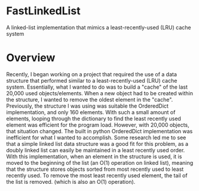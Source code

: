 # FastLinkedList
 A linked-list implementation that mimics a least-recently-used (LRU) cache system

# Overview

Recently, I began working on a project that required the use of a data structure that performed similar to a least-recently-used (LRU) cache system. Essentially, what I wanted to do was to build a "cache" of the last 20,000 used objects/elements. When a new object had to be created within the structure, I wanted to remove the oldest element in the "cache". Previously, the structure I was using was suitable the OrderedDict implementation, and only 160 elements. With such a small amount of elements, looping through the dictionary to find the least recently used element was efficient for the program load. However, with 20,000 objects, that situation changed. The built in python OrderedDict implementation was inefficient for what I wanted to accomplish. Some research led me to see that a simple linked list data structure was a good fit for this problem, as a doubly linked list can easily be maintained in a least recently used order. With this implementation, when an element in the structure is used, it is moved to the beginning of the list (an O(1) operation on linked list), meaning that the structure stores objects sorted from most recently used to least recently used. To remove the most least recently used element, the tail of the list is removed. (which is also an O(1) operation).
